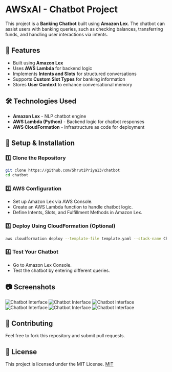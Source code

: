 # AWSxAI - Chatbot Project

This project is a **Banking Chatbot** built using **Amazon Lex**. The chatbot can assist users with banking queries, such as checking balances, transferring funds, and handling user interactions via intents.

## 🚀 Features
- Built using **Amazon Lex**
- Uses **AWS Lambda** for backend logic
- Implements **Intents and Slots** for structured conversations
- Supports **Custom Slot Types** for banking information
- Stores **User Context** to enhance conversational memory

## 🛠 Technologies Used
- **Amazon Lex** - NLP chatbot engine
- **AWS Lambda (Python)** - Backend logic for chatbot responses
- **AWS CloudFormation** - Infrastructure as code for deployment

## 📖 Setup & Installation

### 1️⃣ Clone the Repository
```sh
git clone https://github.com/ShrutiPriya13/chatbot
cd chatbot
```
### 2️⃣ AWS Configuration
- Set up Amazon Lex via AWS Console.
- Create an AWS Lambda function to handle chatbot logic.
- Define Intents, Slots, and Fulfillment Methods in Amazon Lex.

### 3️⃣ Deploy Using CloudFormation (Optional)
```sh
aws cloudformation deploy --template-file template.yaml --stack-name ChatbotStack
```

### 4️⃣ Test Your Chatbot
- Go to Amazon Lex Console.
- Test the chatbot by entering different queries.

## 📷 Screenshots
![Chatbot Interface]([images/chatbot-ui.png](https://github.com/ShrutiPriya13/chatbot/blob/main/image1.png))
![Chatbot Interface]([images/chatbot-ui.png](https://github.com/ShrutiPriya13/chatbot/blob/main/image1.png))
![Chatbot Interface]([images/chatbot-ui.png](https://github.com/ShrutiPriya13/chatbot/blob/main/image1.png))
![Chatbot Interface]([images/chatbot-ui.png](https://github.com/ShrutiPriya13/chatbot/blob/main/image1.png))
![Chatbot Interface]([images/chatbot-ui.png](https://github.com/ShrutiPriya13/chatbot/blob/main/image1.png))
![Chatbot Interface]([images/chatbot-ui.png](https://github.com/ShrutiPriya13/chatbot/blob/main/image1.png))

## 🤝 Contributing
Feel free to fork this repository and submit pull requests.

## 📜 License
This project is licensed under the MIT License.
[MIT](LICENSE)
